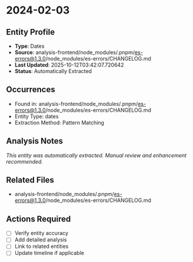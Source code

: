 # 2024-02-03

## Entity Profile
- **Type**: Dates
- **Source**: analysis-frontend/node_modules/.pnpm/es-errors@1.3.0/node_modules/es-errors/CHANGELOG.md
- **Last Updated**: 2025-10-12T03:42:07.720642
- **Status**: Automatically Extracted

## Occurrences
- Found in: analysis-frontend/node_modules/.pnpm/es-errors@1.3.0/node_modules/es-errors/CHANGELOG.md
- Entity Type: dates
- Extraction Method: Pattern Matching

## Analysis Notes
*This entity was automatically extracted. Manual review and enhancement recommended.*

## Related Files
- analysis-frontend/node_modules/.pnpm/es-errors@1.3.0/node_modules/es-errors/CHANGELOG.md

## Actions Required
- [ ] Verify entity accuracy
- [ ] Add detailed analysis
- [ ] Link to related entities
- [ ] Update timeline if applicable
